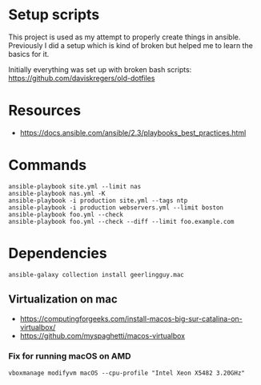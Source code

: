 # Setup scripts

This project is used as my attempt to properly create things in ansible. Previously I did a setup which is kind of broken
but helped me to learn the basics for it.

Initially everything was set up with broken bash scripts: https://github.com/daviskregers/old-dotfiles

# Resources

- https://docs.ansible.com/ansible/2.3/playbooks_best_practices.html

# Commands

```
ansible-playbook site.yml --limit nas
ansible-playbook nas.yml -K
ansible-playbook -i production site.yml --tags ntp
ansible-playbook -i production webservers.yml --limit boston
ansible-playbook foo.yml --check
ansible-playbook foo.yml --check --diff --limit foo.example.com
```

# Dependencies

```
ansible-galaxy collection install geerlingguy.mac
```

## Virtualization on mac

- https://computingforgeeks.com/install-macos-big-sur-catalina-on-virtualbox/
- https://github.com/myspaghetti/macos-virtualbox


### Fix for running macOS on AMD

```
vboxmanage modifyvm macOS --cpu-profile "Intel Xeon X5482 3.20GHz"
```
